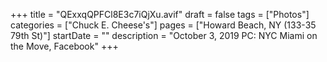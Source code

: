 +++
title = "QExxqQPFCl8E3c7iQjXu.avif"
draft = false
tags = ["Photos"]
categories = ["Chuck E. Cheese's"]
pages = ["Howard Beach, NY (133-35 79th St)"]
startDate = ""
description = "October 3, 2019 PC: NYC Miami on the Move, Facebook"
+++
